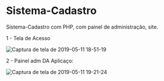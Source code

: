 # Sistema-Cadastro
Sistema-Cadastro com PHP, com painel de administração, site.

1 - Tela de Acesso

![Captura de tela de 2019-05-11 18-51-19](https://user-images.githubusercontent.com/27355729/57583001-63d5f100-74a2-11e9-8287-247bbd4ae8ae.png)

2 - Painel adm DA Aplicaço:

![Captura de tela de 2019-05-11 19-21-24](https://user-images.githubusercontent.com/27355729/57583027-ae576d80-74a2-11e9-8235-624854c7dc43.png)
